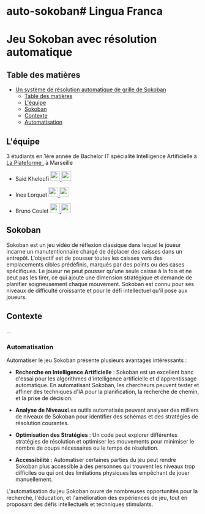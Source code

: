 # auto-sokoban# Lingua Franca
# Jeu Sokoban avec résolution automatique

## Table des matières

- [Un système de résolution automatique de grille de Sokoban ](#un-système-de-résolution-automatique-de-grille-de-sokoban)
  - [Table des matières](#table-des-matières)
  - [L'équipe](#léquipe)
  - [Sokoban](#sokoban)
  - [Contexte](#contexte)
  - [Automatisation](#automatisation)

## L'équipe
3 étudiants en 1ère année de Bachelor IT spécialité Intelligence Artificielle à [La Plateforme_](https://laplateforme.io/) à Marseille

- Said Kheloufi
  <a href="https://www.linkedin.com/in/said-kheloufi/">
    <img src="images/linkedin.png" width=25>
  </a>
  <a href="https://github.com/said-kheloufi">
    <img src="images/github.png" width=25>
  </a>

- Ines Lorquet
  <a href="https://www.linkedin.com/in/ines-lorquet-35b90128b/">
    <img src="images/linkedin.png" width=25>
  </a>
  <a href="https://github.com/ines-lorquet">
    <img src="images/github.png" width=25>
  </a>

- Bruno Coulet
  <a href="https://www.linkedin.com/in/bruno-coulet-35b90128b/">
    <img src="images/linkedin.png" width=25>
  </a>
  <a href="https://github.com/bruno-coulet">
    <img src="images/github.png" width=25>
  </a>

## Sokoban

Sokoban est un jeu vidéo de réflexion classique dans lequel le joueur incarne un manutentionnaire chargé de déplacer des caisses dans un entrepôt. L'objectif est de pousser toutes les caisses vers des emplacements cibles prédéfinis, marqués par des points ou des cases spécifiques. Le joueur ne peut pousser qu'une seule caisse à la fois et ne peut pas les tirer, ce qui ajoute une dimension stratégique et demande de planifier soigneusement chaque mouvement. Sokoban est connu pour ses niveaux de difficulté croissante et pour le défi intellectuel qu'il pose aux joueurs.

## Contexte

...

### Automatisation

Automatiser le jeu Sokoban présente plusieurs avantages intéressants :

  - **Recherche en Intelligence Artificielle** : Sokoban est un excellent banc d'essai pour les algorithmes d'intelligence artificielle et d'apprentissage automatique. En automatisant Sokoban, les chercheurs peuvent tester et affiner des techniques d'IA pour la planification, la recherche de chemin, et la prise de décision.

  - **Analyse de Niveaux**Les outils automatisés peuvent analyser des milliers de niveaux de Sokoban pour identifier des schémas et des stratégies de résolution courantes. 

  - **Optimisation des Stratégies** : Un code peut explorer différentes stratégies de résolution et optimiser les mouvements pour minimiser le nombre de coups nécessaires ou le temps de résolution.

  - **Accessibilité** :  Automatiser certaines parties du jeu peut rendre Sokoban plus accessible à des personnes qui trouvent les niveaux trop difficiles ou qui ont des limitations physiques les empêchant de jouer manuellement.

L'automatisation du jeu Sokoban ouvre de nombreuses opportunités pour la recherche, l'éducation, et l'amélioration des expériences de jeu, tout en proposant des défis intellectuels et techniques stimulants.

  
